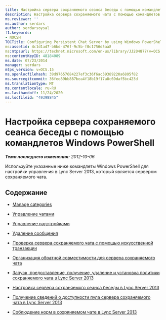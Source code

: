 ```yaml
---
title: Настройка сервера сохраняемого сеанса беседы с помощью командлетов Windows PowerShell
description: Настройка сервера сохраняемого чата с помощью командлетов Windows PowerShell.
ms.reviewer: ''
ms.author: serdars
author: serdarsoysal
f1.keywords:
- NOCSH
TOCTitle: Configuring Persistent Chat Server by using Windows PowerShell cmdlets
ms:assetid: 4c1d1ad7-b6bd-476f-9c5b-f0c1756d5aa8
ms:mtpsurl: https://technet.microsoft.com/en-us/library/JJ204877(v=OCS.15)
ms:contentKeyID: 48184089
ms.date: 07/23/2014
manager: serdars
mtps_version: v=OCS.15
ms.openlocfilehash: 39d97657684227ef3c36f6ac39389220a6805f82
ms.sourcegitcommit: 36fee89bb887bea4f18b19f17a8c69daf5bc423d
ms.translationtype: MT
ms.contentlocale: ru-RU
ms.lasthandoff: 11/24/2020
ms.locfileid: "49398845"
---
```

# <a name="configuring-persistent-chat-server-by-using-windows-powershell-cmdlets"></a>Настройка сервера сохраняемого сеанса беседы с помощью командлетов Windows PowerShell

<div data-xmlns="http://www.w3.org/1999/xhtml">

<div class="topic" data-xmlns="http://www.w3.org/1999/xhtml" data-msxsl="urn:schemas-microsoft-com:xslt" data-cs="https://msdn.microsoft.com/">

<div data-asp="https://msdn2.microsoft.com/asp">



</div>

<div id="mainSection">

<div id="mainBody">

<span> </span>

_**Тема последнего изменения:** 2012-10-06_

Используйте указанные ниже командлеты Windows PowerShell для настройки управления в Lync Server 2013, который является сервером сохраняемого чата.

<div>

## <a name="in-this-section"></a>Содержание

  - [Manage categories](manage-categories.md)

  - [Управление чатами](manage-rooms.md)

  - [Управление надстройками](manage-add-ins.md)

  - [Удаление сообщения](remove-a-message.md)

  - [Проверка сервера сохраняемого чата с помощью искусственной транзакции](test-persistent-chat-server-with-a-synthetic-transaction.md)

  - [Организация обратной совместимости для сервера сохраняемого чата](run-backward-compatibility-for-persistent-chat-server.md)

  - [Запуск, предоставление, получение, удаление и установка политики сохраняемого чата в Lync Server 2013](lync-server-2013-run-grant-get-remove-or-set-persistent-chat-policy.md)

  - [Настройка сервера сохраняемого сеанса беседы в Lync Server 2013](lync-server-2013-configure-persistent-chat-server.md)

  - [Получение сведений о доступности пула сервера сохраняемого чата в Lync Server 2013](lync-server-2013-get-persistent-chat-server-pool-availability.md)

  - [Соблюдение норм в сохряняемом чате в Lync Server 2013](lync-server-2013-persistent-chat-compliance.md)

</div>

</div>

<span> </span>

</div>

</div>

</div>

